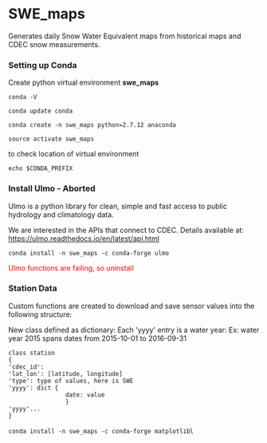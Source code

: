 # SWE_maps
Generates daily Snow Water Equivalent maps from historical maps and CDEC snow measurements.

### Setting up Conda
Create python virtual environment **swe_maps**

`conda -V`

`conda update conda`

`conda create -n swe_maps python=2.7.12 anaconda`

`source activate swe_maps`

to check location of virtual environment

`echo $CONDA_PREFIX`

### Install Ulmo	 	-	Aborted
Ulmo is a python library for clean, simple and fast access to public hydrology and climatology data.

We are interested in the APIs that connect to CDEC. Details available at:
<https://ulmo.readthedocs.io/en/latest/api.html>

`conda install -n swe_maps -c conda-forge ulmo`

<span style="color:red "> Ulmo functions are failing, so uninstall </span>

### Station Data

Custom functions are created to download and save sensor values into the following structure:

New class defined as dictionary:
Each 'yyyy' entry is a water year:
Ex: water year 2015 spans dates from 2015-10-01 to 2016-09-31

```
class station
{
'cdec_id': 
'lat_lon': [latitude, longitude]
'type':	type of values, here is SWE
'yyyy': dict {
				date: value
				}
'yyyy'...
}
```

`conda install -n swe_maps -c conda-forge matplotlib`\
